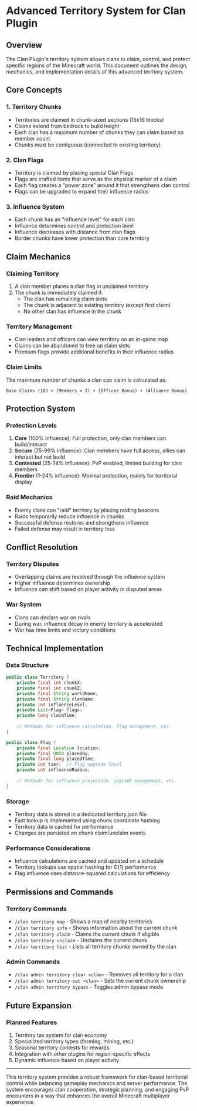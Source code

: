 # Advanced Territory System for Clan Plugin

## Overview

The Clan Plugin's territory system allows clans to claim, control, and protect specific regions of the Minecraft world. This document outlines the design, mechanics, and implementation details of this advanced territory system.

## Core Concepts

### 1. Territory Chunks

- Territories are claimed in chunk-sized sections (16x16 blocks)
- Claims extend from bedrock to build height
- Each clan has a maximum number of chunks they can claim based on member count
- Chunks must be contiguous (connected to existing territory)

### 2. Clan Flags

- Territory is claimed by placing special Clan Flags
- Flags are crafted items that serve as the physical marker of a claim
- Each flag creates a "power zone" around it that strengthens clan control
- Flags can be upgraded to expand their influence radius

### 3. Influence System

- Each chunk has an "influence level" for each clan
- Influence determines control and protection level
- Influence decreases with distance from clan flags
- Border chunks have lower protection than core territory

## Claim Mechanics

### Claiming Territory

1. A clan member places a clan flag in unclaimed territory
2. The chunk is immediately claimed if:
   - The clan has remaining claim slots
   - The chunk is adjacent to existing territory (except first claim)
   - No other clan has influence in the chunk

### Territory Management

- Clan leaders and officers can view territory on an in-game map
- Claims can be abandoned to free up claim slots
- Premium flags provide additional benefits in their influence radius

### Claim Limits

The maximum number of chunks a clan can claim is calculated as:
```
Base Claims (10) + (Members × 2) + (Officer Bonus) + (Alliance Bonus)
```

## Protection System

### Protection Levels

1. **Core** (100% influence): Full protection, only clan members can build/interact
2. **Secure** (75-99% influence): Clan members have full access, allies can interact but not build
3. **Contested** (25-74% influence): PvP enabled, limited building for clan members
4. **Frontier** (1-24% influence): Minimal protection, mainly for territorial display

### Raid Mechanics

- Enemy clans can "raid" territory by placing raiding beacons
- Raids temporarily reduce influence in chunks
- Successful defense restores and strengthens influence
- Failed defense may result in territory loss

## Conflict Resolution

### Territory Disputes

- Overlapping claims are resolved through the influence system
- Higher influence determines ownership
- Influence can shift based on player activity in disputed areas

### War System

- Clans can declare war on rivals
- During war, influence decay in enemy territory is accelerated
- War has time limits and victory conditions

## Technical Implementation

### Data Structure

```java
public class Territory {
    private final int chunkX;
    private final int chunkZ;
    private final String worldName;
    private final String clanName;
    private int influenceLevel;
    private List<Flag> flags;
    private long claimTime;
    
    // Methods for influence calculation, flag management, etc.
}

public class Flag {
    private final Location location;
    private final UUID placedBy;
    private final long placedTime;
    private int tier;  // Flag upgrade level
    private int influenceRadius;
    
    // Methods for influence projection, upgrade management, etc.
}
```

### Storage

- Territory data is stored in a dedicated territory.json file
- Fast lookup is implemented using chunk coordinate hashing
- Territory data is cached for performance
- Changes are persisted on chunk claim/unclaim events

### Performance Considerations

- Influence calculations are cached and updated on a schedule
- Territory lookups use spatial hashing for O(1) performance
- Flag influence uses distance-squared calculations for efficiency

## Permissions and Commands

### Territory Commands

- `/clan territory map` - Shows a map of nearby territories
- `/clan territory info` - Shows information about the current chunk
- `/clan territory claim` - Claims the current chunk if eligible
- `/clan territory unclaim` - Unclaims the current chunk
- `/clan territory list` - Lists all territory chunks owned by the clan

### Admin Commands

- `/clan admin territory clear <clan>` - Removes all territory for a clan
- `/clan admin territory set <clan>` - Sets the current chunk ownership
- `/clan admin territory bypass` - Toggles admin bypass mode

## Future Expansion

### Planned Features

1. Territory tax system for clan economy
2. Specialized territory types (farming, mining, etc.)
3. Seasonal territory contests for rewards
4. Integration with other plugins for region-specific effects
5. Dynamic influence based on player activity

---

This territory system provides a robust framework for clan-based territorial control while balancing gameplay mechanics and server performance. The system encourages clan cooperation, strategic planning, and engaging PvP encounters in a way that enhances the overall Minecraft multiplayer experience.

